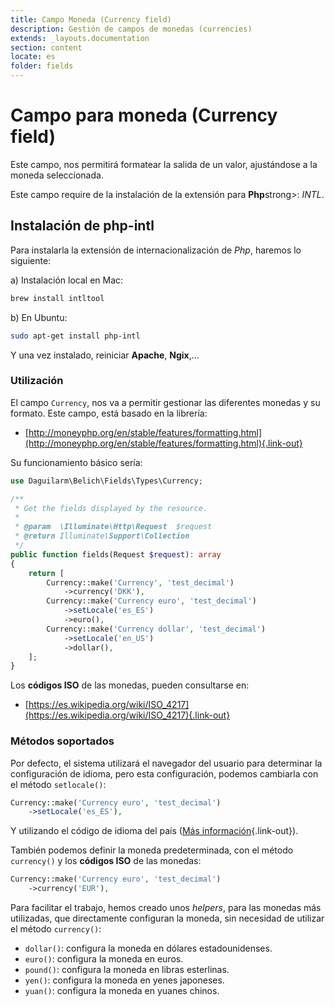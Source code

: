 ```yaml
---
title: Campo Moneda (Currency field)
description: Gestión de campos de monedas (currencies)
extends: _layouts.documentation
section: content
locate: es
folder: fields
---
```


# Campo para moneda (Currency field)

Este campo, nos permitirá formatear la salida de un valor, ajustándose a la moneda seleccionada.

<div class="alert success">Este campo require de la instalación de la extensión para <strong>Php</strong>strong>: <i>INTL</i>.</div>

## Instalación de php-intl

Para instalarla la extensión de internacionalización de *Php*, haremos lo siguiente:

a) Instalación local en Mac:

```bash 
brew install intltool
```

b) En Ubuntu:

```bash 
sudo apt-get install php-intl
```

Y una vez instalado, reiniciar **Apache**, **Ngix**,...

### Utilización

El campo `Currency`, nos va a permitir gestionar las diferentes monedas y su formato. Este campo, está basado en la librería:

+ [http://moneyphp.org/en/stable/features/formatting.html](http://moneyphp.org/en/stable/features/formatting.html){.link-out}

Su funcionamiento básico sería:

```php 
use Daguilarm\Belich\Fields\Types\Currency;

/**
 * Get the fields displayed by the resource.
 *
 * @param  \Illuminate\Http\Request  $request
 * @return Illuminate\Support\Collection
 */
public function fields(Request $request): array
{
    return [
        Currency::make('Currency', 'test_decimal')
            ->currency('DKK'),
        Currency::make('Currency euro', 'test_decimal')
            ->setLocale('es_ES')
            ->euro(),
        Currency::make('Currency dollar', 'test_decimal')
            ->setLocale('en_US')
            ->dollar(),
    ];
}
```
Los **códigos ISO** de las monedas, pueden consultarse en:

+ [https://es.wikipedia.org/wiki/ISO_4217](https://es.wikipedia.org/wiki/ISO_4217){.link-out}

### Métodos soportados

Por defecto, el sistema utilizará el navegador del usuario para determinar la configuración de idioma, pero esta configuración, podemos cambiarla con el método `setlocale()`:

```php 
Currency::make('Currency euro', 'test_decimal')
    ->setLocale('es_ES'),
```

Y utilizando el código de idioma del país ([Más información](https://www.w3.org/International/articles/language-tags/){.link-out}).

También podemos definir la moneda predeterminada, con el método `currency()` y los **códigos ISO** de las monedas:

```php 
Currency::make('Currency euro', 'test_decimal')
    ->currency('EUR'),
```

Para facilitar el trabajo, hemos creado unos *helpers*, para las monedas más utilizadas, que directamente configuran la moneda, sin necesidad de utilizar el método `currency()`:

+ `dollar()`: configura la moneda en dólares estadounidenses.
+ `euro()`: configura la moneda en euros.
+ `pound()`: configura la moneda en libras esterlinas.
+ `yen()`: configura la moneda en yenes japoneses.
+ `yuan()`: configura la moneda en yuanes chinos.
